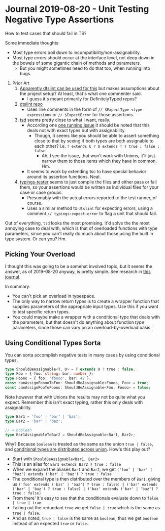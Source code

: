 Journal 2019-08-20 - Unit Testing Negative Type Assertions
=======

How to test cases that should fail in TS?

Some immediate thoughts:

- Most type errors boil down to incompatibility/non-assignability.
- Most type errors should occur at the interface level, not deep down in the bowels of some gigantic chain of methods and parameters.
    - But you might sometimes need to do that too, when running into bugs.

1. Prior Art
    1. [Apparently dtslint can be used for this](https://stackoverflow.com/questions/51194259/asserting-that-typescript-should-fail-to-type-check-some-example-code) but makes assumptions about the project setup?  At least, that's what one commenter said.
        - I guess it's meant primarily for DefinitelyTyped repos?
    2. [dtslint repo](https://github.com/Microsoft/dtslint)
        - Uses line comments in the form of `// $ExpectType <type expression>` or `// $ExpectError` for those assertions.
    3. [tsd](https://www.npmjs.com/package/tsd) seems pretty close to what I want, really.
        - According one [one running issue](https://github.com/SamVerschueren/tsd/issues/10) it should be noted that this deals not with exact types but with assignability.
            - Though, it seems like you should be able to assert something close to that by seeing if both types are both assignable to each other?  i.e. `T extends U ? U extends T ? true : false : false`
                - Ah, I see the issue, that won't work with Unions, it'll just narrow them to those items which they have in common.  Hm.
        - It seems to work by extending tsc to have special behavior around its assertion functions.  Neat.
    4. [typings-tester](https://www.npmjs.com/package/typings-tester) seems to just compile the files and either pass or fail them, so your assertions would be written as individual files for your case or case groups.
        - Presumably with the actual errors reported to the test runner, of course.
        - Uses a similar method to `dtslint` for expecting errors, using a comment `// typings:expect-error` to flag a unit that should fail.

Out of everything, `tsd` looks the most promising.  It'd solve the the most annoying case to deal with, which is that of overloaded functions with type parameters, since you can't really do much about those using the built in type system.  Or can you?  Hm.



## Picking Your Overload

I thought this was going to be a somehat involved topic, but it seems the answer, as of 2019-08-20 anyway, is pretty simple.  See research in [this journal](./Journal%202019-08-20%20-%20Overloaded%20Functions%20-%20Picking%20Your%20Overload%20Type.md).

In summary:

- You can't pick an overload in typespace.
- The only way to narrow return types is to create a wrapper function that supplies parameters of the appropriate input types.  Use this if you want to test specific return types.
- You could maybe make a wrapper with a conditional type that deals with the parameters, but that doesn't do anything about function _type_ parameters, since those can vary on an overload-by-overload basis.



## Using Conditional Types Sorta

You can sorta accomplish negative tests in many cases by using conditional types.

```typescript
type ShouldBeAssignable<T, U> = T extends U ? true : false;
type Foo = { foo: string; bar: number };
type Foooo = { foo: 'foooo', bar: 42 };
const canAssignFooooToFoo: ShouldBeAssignable<Foooo, Foo> = true;
const canAssignFooToFoooo: ShouldBeAssignable<Foo, Foooo> = false;
```

Note however that with Unions the results may not be quite what you expect.  Remember this isn't exact typing, rather this only deals with assignability.

```typescript
type Bar1 = 'foo' | 'bar' | 'baz';
type Bar2 = 'bar' | 'baz';

// = boolean
type Bar1AssignableToBar2 = ShouldBeAssignable<Bar1, Bar2>;
```

Why?  Because `boolean` is treated as the same as the union `true | false`, and [conditional types are distributed across union](http://www.typescriptlang.org/docs/handbook/advanced-types.html#distributive-conditional-types).  How's this play out?

- Start with `ShouldBeAssignable<Bar1, Bar2>`
- This is an alias for `Bar1 extends Bar2 ? true : false`
- When we expand the aliases `Bar1` and `Bar2`, we get `('foo' | 'bar' | 'baz') extends ('bar' | 'baz') ? true : false`
- The conditional type is then distributed over the members of `Bar1`, giving us `('foo' extends ('bar' | 'baz') ? true : false) | ('bar' extends ('bar' | 'baz') ? true : false) | ('baz' extends ('bar' | 'baz') ? true : false)`
- From there' it's easy to see that the conditionals evaluate down to `false | true | true`
- Taking out the redundant `true` we get `false | true` which is the same as `true | false`.
- And as noted, `true | false` is the same as `boolean`, thus we get `boolean` instead of an expected `true` or `false`.
